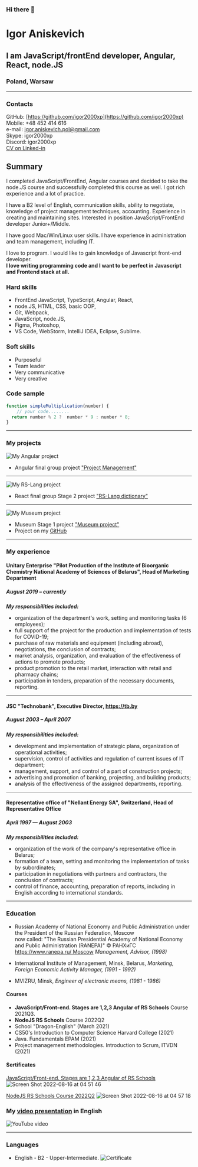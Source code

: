 ### Hi there 👋

# Igor Aniskevich

## I am JavaScript/frontEnd developer, Angular, React, node.JS

### Poland, Warsaw

********

### Contacts

GitHub: [https://github.com/igor2000xp](https://github.com/igor2000xp) 
Mobile: +48 452 414 616\
e-mail: igor.aniskevich.pol@gmail.com\
Skype: igor2000xp\
Discord: igor2000xp\
[CV on Linked-in](https://www.linkedin.com/in/igor-aniskevich/)

## Summary
I completed JavaScript/FrontEnd, Angular courses and decided to take the node.JS course and successfully completed this course as well. I got rich experience and a lot of practice.

I have a B2 level of English, communication skills, ability to negotiate, knowledge of project management techniques, accounting. 
Experience in creating and maintaining sites. Interested in position JavaScript/FrontEnd developer Junior+/Middle.

I have good Mac/Win/Linux user skills. I have experience in administration and team management, including IT. 

I love to program. I would like to gain knowledge of Javascript front-end developer.\
__I love writing programming code and I want to be perfect in Javascript and Frontend stack at all.__

### Hard skills

* FrontEnd JavaScript, TypeScript, Angular, React,
* node.JS, HTML, CSS, basic OOP,
* Git, Webpack,
* JavaScript, node.JS,
* Figma, Photoshop,
* VS Code, WebStorm, IntelliJ IDEA, Eclipse, Sublime.

### Soft skills

* Purposeful
* Team leader
* Very communicative
* Very creative

### Code sample

```JavaScript
function simpleMultiplication(number) {
    // your code........
  return number % 2 ?  number * 9 : number * 8;
}
```

********

### My projects

![My Angular project](https://igor2000xp.github.io/rsschool-cv/images/board.png)

* Angular final group project ["Project Management"](https://project-management-app-group-one.netlify.app/welcome)

********

![My RS-Lang project](https://igor2000xp.github.io/rsschool-cv/images/rs-lang.png)

* React final group Stage 2 project  ["RS-Lang dictionary"](https://valery91-qw.github.io/rslang/)

********

![My Museum project](https://igor2000xp.github.io/rsschool-cv/images/museum.png)

* Museum Stage 1 project  ["Museum project"](https://rolling-scopes-school.github.io/igor2000xp-JSFE2021Q3/museum-dom/)
* Project on my [GitHub](https://github.com/igor2000xp/-igor2000xp-JSFE2021Q3-mirror/tree/museum-dom)

********

### My experience

#### Unitary Enterprise "Pilot Production of the Institute of Bioorganic Chemistry National Academy of Sciences of Belarus", Head of Marketing Department

##### August 2019 – currently

___My responsibilities included:___

* organization of the department's work, setting and monitoring tasks (6 employees);
* full support of the project for the production and implementation of tests for COVID-19;
* purchase of raw materials and equipment (including abroad), negotiations, the conclusion of contracts;
* market analysis, organization, and evaluation of the effectiveness of actions to promote products;
* product promotion to the retail market, interaction with retail and pharmacy chains;
* participation in tenders, preparation of the necessary documents, reporting.

********

#### JSC "Technobank", Executive Director, <https://tb.by>

##### August 2003 – April 2007

___My responsibilities included:___

* development and implementation of strategic plans, organization of operational activities;
* supervision, control of activities and regulation of current issues of IT department;
* management, support, and control of a part of construction projects;
* advertising and promotion of banking, projecting, and building products;
* analysis of the effectiveness of the assigned departments, reporting.

********

#### Representative office of "Nellant Energy SA", Switzerland, Head of Representative Office

##### April 1997 — August 2003

___My responsibilities included:___

* organization of the work of the company's representative office in Belarus;
* formation of a team, setting and monitoring the implementation of tasks by subordinates;
* participation in negotiations with partners and contractors, the conclusion of contracts;
* control of finance, accounting, preparation of reports, including in English according to international standards.

********

### Education

* Russian Academy of National Economy and Public Administration under the President of the Russian Federation, Moscow \
  now called: "The Russian Presidential Academy of National Economy and Public Administration (RANEPA)" © РАНХиГС  
  [https://www.ranepa.ru/ Moscow](https://www.ranepa.ru/)
  _Management, Advisor, (1998)_

* International Institute of Management, Minsk, Belarus,
  _Marketing, Foreign Economic Activity Manager, (1991 - 1992)_

* MVIZRU, Minsk,
  _Engineer of electronic means, (1981 - 1986)_

#### Courses
* __JavaScript/Front-end. Stages are 1,2,3 Angular of RS Schools__ Course 2021Q3.
* __NodeJS RS Schools__ Course 2022Q2
* School "Dragon-English" (March 2021)
* CS50's Introduction to Computer Science Harvard College (2021)
* Java. Fundamentals ЕРАМ (2021)
* Project management methodologies. Introduction to Scrum, ITVDN (2021)

#### Sertificates
[JavaScript/Front-end. Stages are 1,2,3 Angular of RS Schools](https://app.rs.school/certificate/ys6h2ai2)
![Screen Shot 2022-08-16 at 04 51 46](https://user-images.githubusercontent.com/21989277/184782090-2459a3d5-9e32-45da-905c-e171ca405f94.png)

[NodeJS RS Schools Course 2022Q2](https://app.rs.school/certificate/lg52lo7c)
![Screen Shot 2022-08-16 at 04 57 18](https://user-images.githubusercontent.com/21989277/184782428-b95e081c-f87a-4fb9-934b-a016d8246933.png)

### My [video presentation](https://www.youtube.com/watch?v=LKejOA4CCp0) in English

![YouTube video](https://igor2000xp.github.io/rsschool-cv/images/video-screen.png)

********

### Languages

* English - B2 - Upper-Intermediate.
  ![Certificate](https://igor2000xp.github.io/rsschool-cv/images/99932032f710fe345fe82623e7aca818.jpg)


<!--
**igor2000xp/igor2000xp** is a ✨ _special_ ✨ repository because its `README.md` (this file) appears on your GitHub profile.

Here are some ideas to get you started:

- 🔭 I’m currently working on ...
- 🌱 I’m currently learning ...
- 👯 I’m looking to collaborate on ...
- 🤔 I’m looking for help with ...
- 💬 Ask me about ...
- 📫 How to reach me: ...
- 😄 Pronouns: ...
- ⚡ Fun fact: ...
-->
